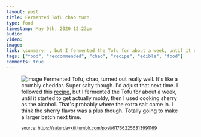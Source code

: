 ```yaml
---
layout: post
title: Fermented Tofu chao turn
type: food
timestamp: May 9th, 2020 12:23pm
audio: 
video: 
image: 
link: \summary: , but I fermented the Tofu for about a week, until it started to get actually moldy, then I used cooking sherry as the alcohol.That's pro...
tags: ["food", "reccommended", "chao", "recipe", "edible", "food"]
comments: true
---
```


<figure data-orig-width="2048" data-orig-height="1536" class="tmblr-full"><img src="https://64.media.tumblr.com/16be957be792f699b383422f3a42786c/cce6c6e87800558e-8a/s540x810/18637e80f9d06fb42d49c4656e3b20cc91fbae52.jpg" alt="image" data-orig-width="2048" data-orig-height="1536"/>
Fermented Tofu, chao, turned out really well.  It's like a crumbly cheddar.  Super salty though.  I'd adjust that next time.  I followed this <a href="https://fullofplants.com/how-to-make-fermented-tofu-cheese-chao/" target="_blank">recipe</a>, but I fermented the Tofu for about a week, until it started to get actually moldy, then I used cooking sherry as the alcohol.  That's probably where the extra salt came in.  I think the sherry flavor was a plus though.  Totally going to make a larger batch next time.
  
<small>source: https://saturdayxiii.tumblr.com/post/617662256313991169</small>